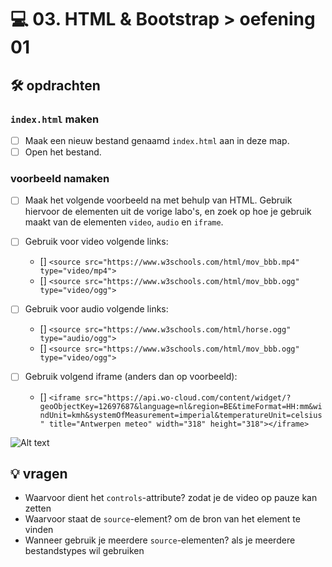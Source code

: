 # 💻 03. HTML & Bootstrap > oefening 01

## 🛠️ opdrachten

### `index.html` maken

- [ ] Maak een nieuw bestand genaamd `index.html` aan in deze map.
- [ ] Open het bestand.

### voorbeeld namaken

- [ ] Maak het volgende voorbeeld na met behulp van HTML. Gebruik hiervoor de elementen uit de vorige labo's, en zoek op hoe je gebruik maakt van de elementen `video`, `audio` en `iframe`.
- [ ] Gebruik voor video volgende links:

  - [<source src="https://www.w3schools.com/html/mov_bbb.mp4" type="video/mp4">] `<source src="https://www.w3schools.com/html/mov_bbb.mp4" type="video/mp4">`
  - [<source src="https://www.w3schools.com/html/mov_bbb.ogg" type="video/ogg">] `<source src="https://www.w3schools.com/html/mov_bbb.ogg" type="video/ogg">`

- [ ] Gebruik voor audio volgende links:

  - [<source src="https://www.w3schools.com/html/horse.ogg" type="audio/ogg">] `<source src="https://www.w3schools.com/html/horse.ogg" type="audio/ogg">`
  - [<source src="https://www.w3schools.com/html/mov_bbb.ogg" type="video/ogg">] `<source src="https://www.w3schools.com/html/mov_bbb.ogg" type="video/ogg">`

- [ ] Gebruik volgend iframe (anders dan op voorbeeld):
  - [] `<iframe src="https://api.wo-cloud.com/content/widget/?geoObjectKey=12697687&language=nl&region=BE&timeFormat=HH:mm&windUnit=kmh&systemOfMeasurement=imperial&temperatureUnit=celsius" title="Antwerpen meteo" width="318" height="318"></iframe>`

![Alt text](image.png)

## 💡 vragen

- Waarvoor dient het `controls`-attribute?
zodat je de video op pauze kan zetten
- Waarvoor staat de `source`-element?
om de bron van het element te vinden
- Wanneer gebruik je meerdere `source`-elementen?
als je meerdere bestandstypes wil gebruiken
